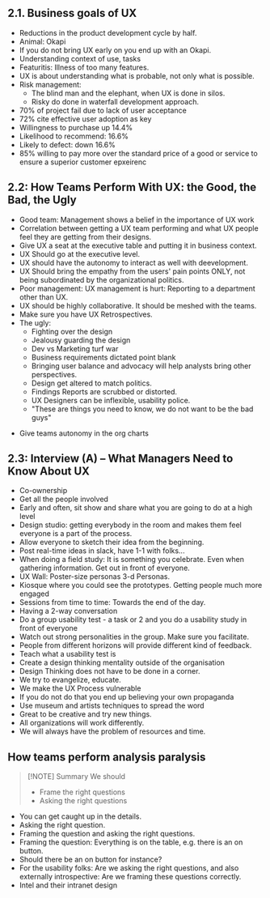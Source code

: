 
## 2.1. Business goals of UX

* Reductions in the product development cycle by half. 
* Animal: Okapi
* If you do not bring UX early on you end up with an Okapi. 
* Understanding context of use, tasks
* Featuritis: Illness of too many features. 
* UX is about understanding what is probable, not only what is possible. 
* Risk management: 
	* The blind man and the elephant, when UX is done in silos. 
	* Risky do done in waterfall development approach. 
* 70% of project fail due to lack of user acceptance
* 72% cite effective user adoption as key
* Willingness to purchase up 14.4% 
* Likelihood to recommend: 16.6% 
* Likely to defect: down 16.6%
* 85% willing to pay more over the standard price of a good or service to ensure a superior customer epxeirenc

## 2.2: How Teams Perform With UX: the Good, the Bad, the Ugly

- Good team: Management shows a belief in the importance of UX work
- Correlation between getting a UX team performing and what UX people feel they are getting from their designs. 
- Give UX a seat at the executive table and putting it in business context. 
- UX Should go at the executive level. 
- UX should have the autonomy to interact as well with deevelopment.
- UX Should bring the empathy from the users' pain points ONLY, not being subordinated by the organizational politics. 
- Poor management: UX management is hurt: Reporting to a department other than UX. 
- UX should be highly collaborative. It should be meshed with the teams. 
-  Make sure you have UX Retrospectives.
- The ugly: 
	- Fighting over the design
	- Jealousy guarding the design
	- Dev vs Marketing turf war
	- Business requirements dictated point blank
	- Bringing user balance and advocacy will help analysts bring other perspectives. 
	- Design get altered to match politics. 
	- Findings Reports are scrubbed or distorted. 
	- UX Designers can be inflexible, usability police. 
	- "These are things you need to know, we do not want to be the bad guys"
* Give teams autonomy in the org charts

## 2.3: Interview (A) – What Managers Need to Know About UX

* Co-ownership
* Get all the people involved 
* Early and often, sit show and share what you are going to do at a high level
* Design studio: getting everybody in the room and makes them feel everyone is a part of the process.
* Allow everyone to sketch their idea from the beginning. 
* Post real-time ideas in slack, have 1-1 with folks... 
* When doing a field study: It is something you celebrate. Even when gathering information. Get out in front of everyone. 
* UX Wall: Poster-size personas 3-d Personas. 
* Kiosque where you could see the prototypes. Getting people much more engaged
* Sessions from time to time: Towards the end of the day. 
* Having a 2-way conversation
* Do a group usability test - a task or 2 and you do a usability study in front of everyone
* Watch out strong personalities in the group. Make sure you facilitate. 
* People from different horizons will provide different kind of feedback. 
* Teach what a usability test is
* Create a design thinking mentality outside of the organisation
* Design Thinking does not have to be done in a corner. 
* We try to evangelize, educate.
* We make the UX Process vulnerable
* If you do not do that you end up believing your own propaganda
* Use museum and artists techniques to spread the word
* Great to be creative and try new things. 
* All organizations will work differently. 
* We will always have the problem of resources and time. 

## How teams perform analysis paralysis


> [!NOTE] Summary
> We should 
> * Frame the right questions
> * Asking the right questions


* You can get caught up in the details. 
* Asking the right question. 
* Framing the question and asking the right questions. 
* Framing the question: Everything is on the table, e.g. there is an on button. 
* Should there be an on button for instance? 
* For the usability folks: Are we asking the right questions, and also externally introspective: Are we framing these questions correctly. 
* Intel and their intranet design























